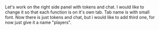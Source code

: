 Let's work on the right side panel with tokens and chat. I would like to change it so that each function is on it's own tab. Tab name is with small font. Now there is just tokens and chat, but i would like to add third one, for now just give it a name "players".

